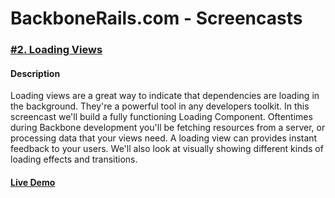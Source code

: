 # BackboneRails.com - Screencasts

### [#2. Loading Views](http://www.backbonerails.com/screencasts/loading-views)

#### Description
Loading views are a great way to indicate that dependencies are loading in the background. They're a powerful tool in any developers toolkit. In this screencast we'll build a fully functioning Loading Component. Oftentimes during Backbone development you'll be fetching resources from a server, or processing data that your views need. A loading view can provides instant feedback to your users. We'll also look at visually showing different kinds of loading effects and transitions.

#### [Live Demo](http://http://backbonerails-loading-views.herokuapp.com)